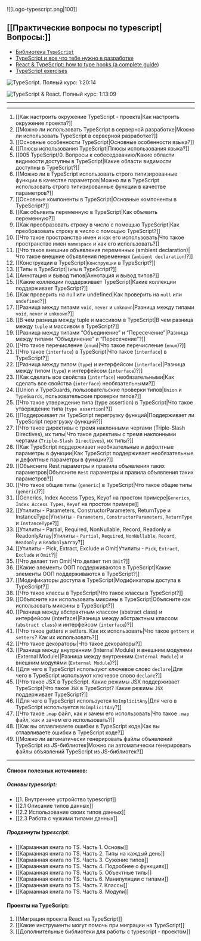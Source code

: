 ![[Logo-typescript.png|100]]
## [[Практические вопросы по typescript|Вопросы:]]

* [Библиотека `TypeScript`](https://scriptdev.ru/guide/)
* [TypeScript и все что тебе нужно в разработке](https://habr.com/ru/articles/762902/)
* [React & TypeScript: how to type hooks (a complete guide)](https://devtrium.com/posts/react-typescript-how-to-type-hooks)
* [TypeScript exercises](https://typescript-exercises.github.io/)

![TypeScript. Полный курс: 1:20:14](https://www.youtube.com/watch?v=5QnZ9AyDW6c&list=PLNkWIWHIRwMFKmmIPVaCPpusgloMMgxN2&index=10)

![TypeScript & React. Полный курс: 1:13:09](https://www.youtube.com/watch?v=xL-a5Tox7Qw&list=PLNkWIWHIRwMFKmmIPVaCPpusgloMMgxN2&index=11)

___
____

1. [[Как настроить окружение TypeScript - проекта|Как настроить окружение проекта?]]
2. [[Можно ли использовать TypeScript в серверной разработке|Можно ли использовать TypeScript в серверной разработке?]]
3. [[Основные особенности TypeScript|Основные особенности языка?]]
4. [[Плюсы использования TypeScript|Плюсы использования языка?]]
6. [[005 TypeScript/0. Вопросы к собеседованию/Какие области видимости доступны в TypeScript|Какие области видимости доступны в TypeScript?]]
7. [[Можно ли в TypeScript использовать строго типизированные функции в качестве параметров|Можно ли в TypeScript использовать строго типизированные функции в качестве параметров?]]
8. [[Основные компоненты в TypeScript|Основные компоненты в TypeScript?]]
9. [[Как объявить переменную в TypeScript|Как объявить переменную?]]
10. [[Как преобразовать строку в число с помощью TypeScript|Как преобразовать строку в число с помощью TypeScript?]]
11. [[Что такое пространство имен и как его использовать|Что такое пространство имен `namespace` и как его использовать?]]
12. [[Что такое внешние объявления переменных (ambient declaration)|Что такое внешние объявления переменных (`ambient declaration`)?]]
13. [[Конструкции в TypeScript|`Конструкции` в TypeScript?]]
14. [[Типы в TypeScript|`Типы` в TypeScript?]]
15. [[Аннотация и вывод типов|Аннотация и вывод типов?]]
16. [[Какие коллекции поддерживает TypeScript|Какие коллекции поддерживает TypeScript?]]
17. [[Как проверить на null или undefined|Как проверить на `null` или `undefined`?]]
18. [[Разница между типами `void`, `never` и `unknown`|Разница между типами `void`, `never` и `unknown`?]]
19. [[В чем разница между tuple и массивом в TypeScript|В чем разница между `tuple` и массивом в TypeScript?]]
20. [[Разница между типами “Объединение” и “Пересечение”|Разница между типами “Объединение” и “Пересечение”?]]
21. [[Что такое перечисление (`enum`)|Что такое перечисление (`enum`)?]]
22. [[Что такое (`interface`) в TypeScript|Что такое (`interface`) в TypeScript?]]
23. [[Разница между типом (`type`) и интерфейсом (`interface`)|Разница между типом (`type`) и интерфейсом (`interface`)?]]
24. [[Как сделать все свойства (`interface`) необязательными|Как сделать все свойства (`interface`) необязательными?]]
25. [[Union и TypeGuards, пользовательские проверки типов|`Union` и `TypeGuards`, пользовательские проверки типов?]]
26. [[Что такое утверждение типа (type assertion) в TypeScript|Что такое утверждение типа (`type assertion`)?]]
27. [[Поддерживает ли TypeScript перегрузку функций|Поддерживает ли TypeScript перегрузку функций?]]
28. [[Что такое директивы с тремя наклонными чертами (Triple-Slash Directives), их типы|Что такое директивы с тремя наклонными чертами (`Triple-Slash Directives`), их типы?]]
29. [[Как TypeScript поддерживает необязательные и дефолтные параметры в функции|Как TypeScript поддерживает необязательные и дефолтные параметры в функции?]]
30. [[Объясните Rest параметры и правила объявления таких параметров|Объясните `Rest` параметры и правила объявления таких параметров?]]
31. [[Что такое общие типы (`generic`) в TypeScript|Что такое общие типы (`generic`)?]]
32. [[Generics, Index Access Types, Keyof на простом примере|`Generics`, `Index Access Types`, `Keyof` на простом примере]]
33. [[Утилиты - Parameters, ConstructorParameters, ReturnType и InstanceType|Утилиты - `Parameters`, `ConstructorParameters`, `ReturnType` и `InstanceType`?]]
34. [[Утилиты - Partial, Required, NonNullable, Record, Readonly и ReadonlyArray|Утилиты - `Partial`, `Required`, `NonNullable`, `Record`, `Readonly` и `ReadonlyArray`?]]
35. [[Утилиты - Pick, Extract, Exclude и Omit|Утилиты - `Pick`, `Extract`, `Exclude` и `Omit`?]]
36. [[Что делает тип Omit|Что делает тип `Omit`?]]
37. [[Какие элементы ООП поддерживаются в TypeScript|Какие элементы ООП поддерживаются в TypeScript?]]
38. [[Модификаторы доступа в TypeScript|Модификаторы доступа в TypeScript?]]
39. [[Что такое классы в TypeScript|Что такое классы в TypeScript?]]
40. [[Объясните как использовать миксины в TypeScript|Объясните как использовать миксины в TypeScript?]]
41. [[Разница между абстрактным классом (abstract class) и интерфейсом (interface)|Разница между абстрактным классом (`abstract class`) и интерфейсом (`interface`)?]]
42. [[Что такое getters и setters. Как их использовать|Что такое `getters` и `setters`? Как их использовать?]]
43. [[Что такое декораторы|Что такое декораторы?]]
44. [[Разница между внутренним (Internal Module) и внешним модулями (External Module)|Разница между внутренним (`Internal Module`) и внешним модулями (`External Module`)?]]
45. [[Для чего в TypeScript используют ключевое слово `declare`|Для чего в TypeScript используют ключевое слово `declare`?]]
46. [[Что такое JSX в TypeScript. Какие режимы JSX поддерживает TypeScript|Что такое `JSX` в TypeScript? Какие режимы `JSX` поддерживает TypeScript?]]
47. [[Для чего в TypeScript используется `NoImplicitAny`|Для чего в TypeScript используется `NoImplicitAny`?]]
48. [[Что такое `.map` файл, как и зачем его использовать|Что такое `.map` файл, как и зачем его использовать?]]
49. [[Как вы отлавливаете ошибки в TypeScript коде|Как вы отлавливаете ошибки в TypeScript коде?]]
50. [[Можно ли автоматически генерировать файлы объявлений TypeScript из JS-библиотек|Можно ли автоматически генерировать файлы объявлений TypeScript из JS-библиотек?]]

___

#### Список полезных источников:

##### Основы typescript:

* [[1. Внутреннее устройство typescript]]
* [[2.1 Описание типов данных]]
* [[2.2 Использование своих типов данных]]
* [[2.3 Работа с чужими типами данных]]

##### Продвинуты typescript:
* [[Карманная книга по TS. Часть 1. Основы]]
* [[Карманная книга по TS. Часть 2. Типы на каждый день]]
* [[Карманная книга по TS. Часть 3. Сужение типов]]
* [[Карманная книга по TS. Часть 4. Подробнее о функциях]]
* [[Карманная книга по TS. Часть 5. Объектные типы]]
* [[Карманная книга по TS. Часть 6. Манипуляции с типами]]
* [[Карманная книга по TS. Часть 7. Классы]]
* [[Карманная книга по TS. Часть 8. Модули]]

#### Проекты на TypeScript:

1. [[Миграция проекта React на TypeScript]]
2. [[Какие инструменты могут помочь при миграции на TypeScript]]
3. [[Дополнительные библиотеки для работы с typescript - проектом]]
